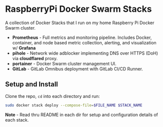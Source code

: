 # RaspberryPi Docker Swarm Stacks
A collection of Docker Stacks that I run on my home Raspberry Pi Docker Swarm cluster. 

* **Prometheus** - Full metrics and monitoring pipeline.  Includes Docker, container, and node based metric collection, alerting, and visualization w/ **Grafana**
* **pihole** - Network wide adblocker implementing DNS over HTTPS (DoH) via **cloudflared** proxy.
* **portainer** - Docker Swarm cluster management UI.
* **GitLab** - GitLab Omnibus deployment with GitLab CI/CD Runner.



## Setup and Install
Clone the repo, `cd` into each directory and run:
```bash
sudo docker stack deploy --compose-file=$FILE_NAME $STACK_NAME
```

**Note** - Read thru README in each dir for setup and configuration details of each stack.
